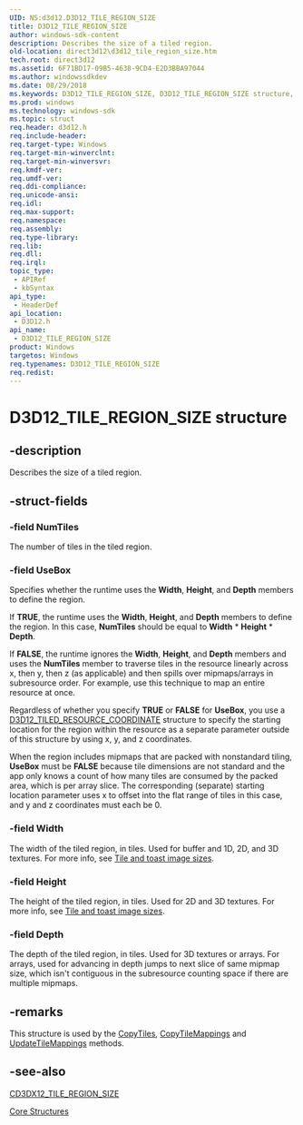 ```yaml
---
UID: NS:d3d12.D3D12_TILE_REGION_SIZE
title: D3D12_TILE_REGION_SIZE
author: windows-sdk-content
description: Describes the size of a tiled region.
old-location: direct3d12\d3d12_tile_region_size.htm
tech.root: direct3d12
ms.assetid: 6F71BD17-09B5-4638-9CD4-E2D3BBA97044
ms.author: windowssdkdev
ms.date: 08/29/2018
ms.keywords: D3D12_TILE_REGION_SIZE, D3D12_TILE_REGION_SIZE structure, d3d12/D3D12_TILE_REGION_SIZE, direct3d12.d3d12_tile_region_size
ms.prod: windows
ms.technology: windows-sdk
ms.topic: struct
req.header: d3d12.h
req.include-header: 
req.target-type: Windows
req.target-min-winverclnt: 
req.target-min-winversvr: 
req.kmdf-ver: 
req.umdf-ver: 
req.ddi-compliance: 
req.unicode-ansi: 
req.idl: 
req.max-support: 
req.namespace: 
req.assembly: 
req.type-library: 
req.lib: 
req.dll: 
req.irql: 
topic_type:
 - APIRef
 - kbSyntax
api_type:
 - HeaderDef
api_location:
 - D3D12.h
api_name:
 - D3D12_TILE_REGION_SIZE
product: Windows
targetos: Windows
req.typenames: D3D12_TILE_REGION_SIZE
req.redist: 
---
```


# D3D12_TILE_REGION_SIZE structure


## -description


Describes the size of a tiled region.


## -struct-fields




### -field NumTiles

The number of tiles in the tiled region.


### -field UseBox

Specifies whether the runtime uses the <b>Width</b>, <b>Height</b>, and <b>Depth</b> members to define the region.
            

If <b>TRUE</b>, the runtime uses the <b>Width</b>, <b>Height</b>, and <b>Depth</b> members to define the region. In this case,  <b>NumTiles</b> should be equal to <b>Width</b> *  <b>Height</b> * <b>Depth</b>.

If <b>FALSE</b>, the runtime ignores the <b>Width</b>, <b>Height</b>, and <b>Depth</b> members and uses the <b>NumTiles</b> member to traverse tiles in the resource linearly across x, then y, then z (as applicable) and then spills over mipmaps/arrays in subresource order.  For example, use this technique to map an entire resource at once.
            

Regardless of whether you specify <b>TRUE</b> or <b>FALSE</b> for <b>UseBox</b>, you use a <a href="https://msdn.microsoft.com/en-us/library/Dn770443(v=VS.85).aspx">D3D12_TILED_RESOURCE_COORDINATE</a> structure to specify the starting location for the region within the resource as a separate parameter outside of this structure by using x, y, and z coordinates.
            

When the region includes mipmaps that are packed with nonstandard tiling, <b>UseBox</b> must be <b>FALSE</b> because tile dimensions are not standard and the app only knows a count of how many tiles are consumed by the packed area, which is per array slice.  The corresponding (separate) starting location parameter uses x to offset into the flat range of tiles in this case, and y and z coordinates must each be 0.
            


### -field Width

The width of the tiled region, in tiles. Used for buffer and 1D, 2D, and 3D textures. For more info, see <a href="https://msdn.microsoft.com/AF16123D-09DC-4f13-BA41-BCA7CFFF7D61">Tile and toast image sizes</a>.
          


### -field Height

The height of the tiled region, in tiles. Used for 2D and 3D textures. For more info, see <a href="https://msdn.microsoft.com/AF16123D-09DC-4f13-BA41-BCA7CFFF7D61">Tile and toast image sizes</a>.
          


### -field Depth

The depth of the tiled region, in tiles. Used for 3D textures or arrays. For arrays, used for advancing in depth jumps to next slice of same mipmap size, which isn't contiguous in the subresource counting space if there are multiple mipmaps.


## -remarks



This structure is used by the <a href="https://msdn.microsoft.com/en-us/library/Dn903865(v=VS.85).aspx">CopyTiles</a>, <a href="https://msdn.microsoft.com/en-us/library/Dn788629(v=VS.85).aspx">CopyTileMappings</a> and <a href="https://msdn.microsoft.com/en-us/library/Dn788641(v=VS.85).aspx">UpdateTileMappings</a> methods.
      




## -see-also




<a href="https://msdn.microsoft.com/en-us/library/Mt186588(v=VS.85).aspx">CD3DX12_TILE_REGION_SIZE</a>



<a href="https://msdn.microsoft.com/en-us/library/Dn770459(v=VS.85).aspx">Core Structures</a>
 

 

